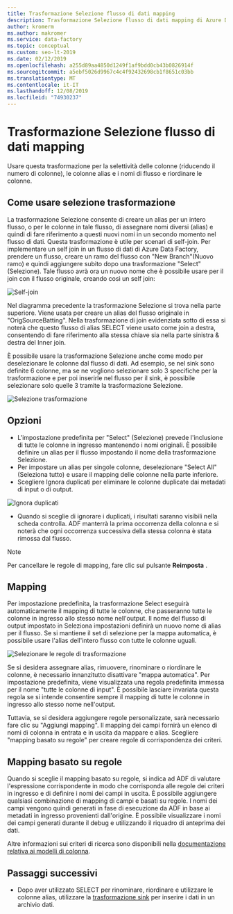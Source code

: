 ```yaml
---
title: Trasformazione Selezione flusso di dati mapping
description: Trasformazione Selezione flusso di dati mapping di Azure Data Factory
author: kromerm
ms.author: makromer
ms.service: data-factory
ms.topic: conceptual
ms.custom: seo-lt-2019
ms.date: 02/12/2019
ms.openlocfilehash: a255d89aa4850d1249f1af9bdd0cb43b0826914f
ms.sourcegitcommit: a5ebf5026d9967c4c4f92432698cb1f8651c03bb
ms.translationtype: MT
ms.contentlocale: it-IT
ms.lasthandoff: 12/08/2019
ms.locfileid: "74930237"
---
```

# <a name="mapping-data-flow-select-transformation"></a>Trasformazione Selezione flusso di dati mapping


Usare questa trasformazione per la selettività delle colonne (riducendo il numero di colonne), le colonne alias e i nomi di flusso e riordinare le colonne.

## <a name="how-to-use-select-transformation"></a>Come usare selezione trasformazione
La trasformazione Selezione consente di creare un alias per un intero flusso, o per le colonne in tale flusso, di assegnare nomi diversi (alias) e quindi di fare riferimento a questi nuovi nomi in un secondo momento nel flusso di dati. Questa trasformazione è utile per scenari di self-join. Per implementare un self join in un flusso di dati di Azure Data Factory, prendere un flusso, creare un ramo del flusso con "New Branch"(Nuovo ramo) e quindi aggiungere subito dopo una trasformazione "Select" (Selezione). Tale flusso avrà ora un nuovo nome che è possibile usare per il join con il flusso originale, creando così un self join:

![Self-join](media/data-flow/selfjoin.png "Self-join")

Nel diagramma precedente la trasformazione Selezione si trova nella parte superiore. Viene usata per creare un alias del flusso originale in "OrigSourceBatting". Nella trasformazione di join evidenziata sotto di essa si noterà che questo flusso di alias SELECT viene usato come join a destra, consentendo di fare riferimento alla stessa chiave sia nella parte sinistra & destra del Inner join.

È possibile usare la trasformazione Selezione anche come modo per deselezionare le colonne dal flusso di dati. Ad esempio, se nel sink sono definite 6 colonne, ma se ne vogliono selezionare solo 3 specifiche per la trasformazione e per poi inserirle nel flusso per il sink, è possibile selezionare solo quelle 3 tramite la trasformazione Selezione.

![Selezione trasformazione](media/data-flow/newselect1.png "Seleziona alias")

## <a name="options"></a>Opzioni
* L'impostazione predefinita per "Select" (Selezione) prevede l'inclusione di tutte le colonne in ingresso mantenendo i nomi originali. È possibile definire un alias per il flusso impostando il nome della trasformazione Selezione.
* Per impostare un alias per singole colonne, deselezionare "Select All" (Seleziona tutto) e usare il mapping delle colonne nella parte inferiore.
* Scegliere Ignora duplicati per eliminare le colonne duplicate dai metadati di input o di output.

![Ignora duplicati](media/data-flow/select-skip-dup.png "Ignora duplicati")

* Quando si sceglie di ignorare i duplicati, i risultati saranno visibili nella scheda controlla. ADF manterrà la prima occorrenza della colonna e si noterà che ogni occorrenza successiva della stessa colonna è stata rimossa dal flusso.

> [!NOTE]
> Per cancellare le regole di mapping, fare clic sul pulsante **Reimposta** .

## <a name="mapping"></a>Mapping
Per impostazione predefinita, la trasformazione Select eseguirà automaticamente il mapping di tutte le colonne, che passeranno tutte le colonne in ingresso allo stesso nome nell'output. Il nome del flusso di output impostato in Seleziona impostazioni definirà un nuovo nome di alias per il flusso. Se si mantiene il set di selezione per la mappa automatica, è possibile usare l'alias dell'intero flusso con tutte le colonne uguali.

![Selezionare le regole di trasformazione](media/data-flow/rule2.png "Mapping basato su regole")

Se si desidera assegnare alias, rimuovere, rinominare o riordinare le colonne, è necessario innanzitutto disattivare "mappa automatica". Per impostazione predefinita, viene visualizzata una regola predefinita immessa per il nome "tutte le colonne di input". È possibile lasciare invariata questa regola se si intende consentire sempre il mapping di tutte le colonne in ingresso allo stesso nome nell'output.

Tuttavia, se si desidera aggiungere regole personalizzate, sarà necessario fare clic su "Aggiungi mapping". Il mapping dei campi fornirà un elenco di nomi di colonna in entrata e in uscita da mappare e alias. Scegliere "mapping basato su regole" per creare regole di corrispondenza dei criteri.

## <a name="rule-based-mapping"></a>Mapping basato su regole
Quando si sceglie il mapping basato su regole, si indica ad ADF di valutare l'espressione corrispondente in modo che corrisponda alle regole dei criteri in ingresso e di definire i nomi dei campi in uscita. È possibile aggiungere qualsiasi combinazione di mapping di campi e basati su regole. I nomi dei campi vengono quindi generati in fase di esecuzione da ADF in base ai metadati in ingresso provenienti dall'origine. È possibile visualizzare i nomi dei campi generati durante il debug e utilizzando il riquadro di anteprima dei dati.

Altre informazioni sui criteri di ricerca sono disponibili nella [documentazione relativa ai modelli di colonna](concepts-data-flow-column-pattern.md).

## <a name="next-steps"></a>Passaggi successivi
* Dopo aver utilizzato SELECT per rinominare, riordinare e utilizzare le colonne alias, utilizzare la [trasformazione sink](data-flow-sink.md) per inserire i dati in un archivio dati.
